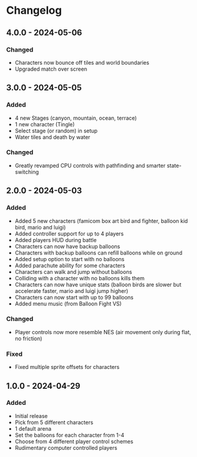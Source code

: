 # Changelog

## 4.0.0 - 2024-05-06

### Changed
- Characters now bounce off tiles and world boundaries
- Upgraded match over screen

## 3.0.0 - 2024-05-05

### Added
- 4 new Stages (canyon, mountain, ocean, terrace)
- 1 new character (Tingle)
- Select stage (or random) in setup
- Water tiles and death by water

### Changed
- Greatly revamped CPU controls with pathfinding and smarter state-switching

## 2.0.0 - 2024-05-03

### Added
- Added 5 new characters (famicom box art bird and fighter, balloon kid bird, mario and luigi)
- Added controller support for up to 4 players
- Added players HUD during battle
- Characters can now have backup balloons
- Characters with backup balloons can refill balloons while on ground
- Added setup option to start with no balloons
- Added parachute ability for some characters
- Characters can walk and jump without balloons
- Colliding with a character with no balloons kills them
- Characters can now have unique stats (balloon birds are slower but accelerate faster, mario and luigi jump higher)
- Characters can now start with up to 99 balloons
- Added menu music (from Balloon Fight VS)

### Changed

- Player controls now more resemble NES (air movement only during flat, no friction)

### Fixed
- Fixed multiple sprite offsets for characters

## 1.0.0 - 2024-04-29

### Added

- Initial release
- Pick from 5 different characters
- 1 default arena
- Set the balloons for each character from 1-4
- Choose from 4 different player control schemes
- Rudimentary computer controlled players